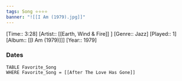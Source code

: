 ```yaml
---
tags: Song ⭐⭐⭐⭐ 
banner: "![[I Am (1979).jpg]]"
---
```

[Time:: 3:28]
[Artist:: [[Earth, Wind & Fire]] ]
[Genre:: Jazz]
[Played:: 1]
[Album:: [[I Am (1979)]]]
[Year:: 1979]
### Dates
````dataview
TABLE Favorite_Song
WHERE Favorite_Song = [[After The Love Has Gone]]
````
